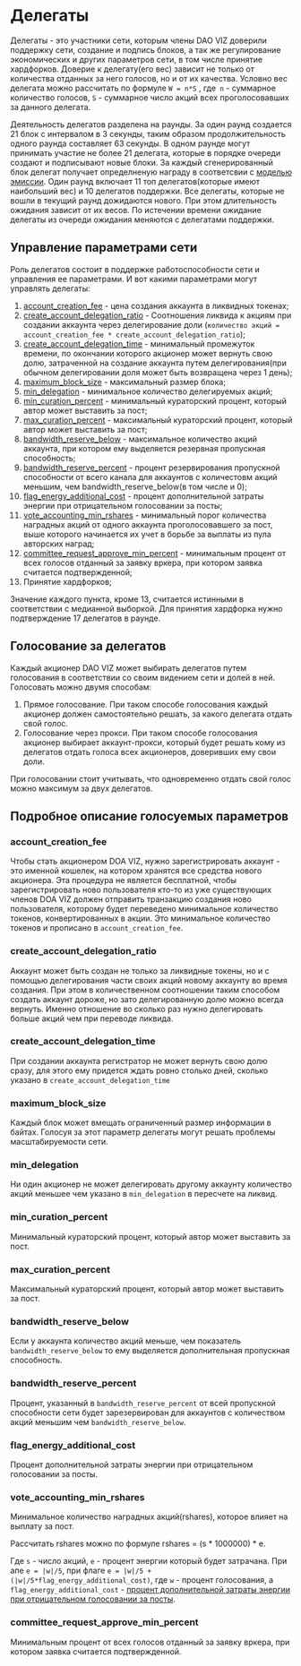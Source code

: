 # Делегаты

Делегаты - это участники сети, которым члены DAO VIZ доверили поддержку сети, создание и подпись блоков, а так же регулирование экономических и других параметров сети, в том числе принятие хардфорков. Доверие к делегату(его вес) зависит не только от количества отданных за него голосов, но и от их качества.  Условно вес делегата можно рассчитать по формуле ``W = n*S`` , где`` n`` - суммарное количество голосов, ``S`` - суммарное число акций всех проголосовавших за данного делегата.

Деятельность делегатов разделена на раунды. За один раунд создается 21 блок с интервалом в 3 секунды, таким образом продолжительность одного раунда составляет 63 секунды. В одном раунде могут принимать участие не более 21 делегата, которые в порядке очереди создают и подписывают новые блоки. За каждый сгенерированный блок делегат получает определненую награду в соответсвии с [моделью эмиссии](https://viz-doc.readthedocs.io/en/latest/economy.html#). Один раунд включает 11 топ делегатов(которые имеют наибольший вес) и 10 делегатов поддержки. Все делегаты, которые не вошли в текущий раунд дожидаются нового. При этом длительность ожидания зависит от их весов.  По истечении времени ожидание делегаты из очереди ожидания меняются с делегатами поддержки.

## Управление параметрами сети

Роль делегатов состоит в поддержке работоспособности сети и управления ее параметрами. И вот какими параметрами могут управлять делегаты:

1. [account_creation_fee](#account_creation_fee) - цена создания аккаунта в ликвидных токенах;
2. [create_account_delegation_ratio](#create_account_delegation_ratio) - Соотношения ликвида к акциям при создании аккаунта через делегирование доли (``количество акций = account_creation_fee * create_account_delegation_ratio``);
3. [create_account_delegation_time](#create_account_delegation_time) - минимальный промежуток времени, по окончании которого акционер может вернуть свою долю, затраченной на создание аккаунта путем делегирования(при обычном делегировании доля может быть возвращена через 1 день);
4. [maximum_block_size](#maximum_block_size) - максимальный размер блока;
5. [min_delegation](#min_delegation) - минимальное количество делегируемых акций;
6. [min_curation_percent](#min_curation_percent) - минимальный кураторский процент, который автор может выставить за пост;
7. [max_curation_percent](#max_curation_percent) - максимальный кураторский процент, который автор может выставить за пост;
8. [bandwidth_reserve_below](#bandwidth_reserve_below) - максимальное количество акций аккаунта, при котором ему выделяется резервная пропускная способность;
9. [bandwidth_reserve_percent](#bandwidth_reserve_percent) - процент резервирования пропускной способности от всего канала для аккаунтов с количестовм акций меньшим, чем bandwidth_reserve_below(в том числе и 0);
10. [flag_energy_additional_cost](#flag_energy_additional_cost]) - процент дополнительной затраты энергии при отрицательном голосовании за посты;
11. [vote_accounting_min_rshares](#vote_accounting_min_rshares) - минимальный порог количества наградных акций от одного аккаунта проголосовавшего за пост, выше которого начинается их учет в борьбе за выплаты из пула авторских наград;
12. [committee_request_approve_min_percent](#committee_request_approve_min_percent) - минимальным процент от всех голосов отданный за заявку вркера, при котором заявка считается подтвержденной;
13. Принятие хардфорков;

Значение каждого пункта, кроме 13, считается истинными в соответствии с медианной выборкой. Для принятия хардфорка нужно подтверждение 17 делегатов в раунде.

## Голосование за делегатов

Каждый акционер DAO VIZ может выбирать делегатов путем голосования в соответствии со своим видением сети и долей в ней. Голосовать можно двумя способам:

1. Прямое голосование. При таком способе голосования каждый акционер должен самостоятельно решать, за какого делегата отдать свой голос.
2. Голосование через прокси. При таком способе голосования акционер выбирает аккаунт-прокси, который будет решать кому
из делегатов отдать голоса всех акционеров, доверивших ему свои доли.

При голосовании стоит учитывать, что одновременно отдать свой голос можно максимум за двух делегатов.

## Подробное описание голосуемых параметров

<div id="account_creation_fee"></div>

### account_creation_fee

Чтобы стать акционером DOA VIZ, нужно зарегистрировать аккаунт - это именной кошелек, на котором хранятся все средства нового акционера. Эта процедура не является бесплатной, чтобы зарегистрировать ново пользователя кто-то из уже существующих членов DOA VIZ должен отправить транзакцию создания ново пользователя, которому будет переведено минимальное количество токенов, конвертированных в акции. Это минимальное количество токенов и прописано в ``account_creation_fee``.

<div id="create_account_delegation_ratio"></div>

### create_account_delegation_ratio

Аккаунт может быть создан не только за ликвидные токены, но и с помощью делегирования части своих акций новому аккаунту во время создания. При этом в количественном соотношении таким способом создать аккаунт дороже, но зато делегированную долю можно всегда вернуть. Именно отношение во сколько раз нужно делегировать больше акций чем при переводе ликвида.

### create_account_delegation_time

При создании аккаунта регистратор не может вернуть свою долю сразу, для этого ему придется ждать ровно столько дней, сколько указано в ``create_account_delegation_time``

<div id="maximum_block_size"></div>

### maximum_block_size

Каждый блок может вмещать ограниченный размер информации в байтах. Голосуя за этот параметр делегаты могут решать проблемы масштабируемости сети.

<div id="min_delegation"></div>

### min_delegation

Ни один акционер не может делегировать другому аккаунту количество акций меньшее чем указано в ``min_delegation`` в пересчете на ликвид.

<div id="min_curation_percent"></div>

### min_curation_percent

Минимальный кураторский процент, который автор может выставить за пост.

<div id="max_curation_percent"></div>

### max_curation_percent

Максимальный кураторский процент, который автор может выставить за пост.

<div id="bandwidth_reserve_below"></div>

### bandwidth_reserve_below

Если у аккаунта количество акций меньше, чем показатель ``bandwidth_reserve_below`` то ему выделяется дополнительная пропускная способность.

<div id="bandwidth_reserve_percent"></bandwidth_reserve_percent>

### bandwidth_reserve_percent

Процент,  указанный в ``bandwidth_reserve_percent`` от всей пропускной способности сети будет зарезервирован для аккаунтов с количеством акций меньшим чем ``bandwidth_reserve_below``.

<div id="flag_energy_additional_cost"></div>

### flag_energy_additional_cost

 Процент дополнительной затраты энергии при отрицательном голосовании за посты.

<div id="vote_accounting_min_rshares"></div>

### vote_accounting_min_rshares

Минимальное количество наградных акций(rshares), которое влияет на выплату за пост.

Рассчитать rshares можно по формуле rshares = (s * 1000000) * e.

Где ``s`` - число акций, ``e`` - процент энергии который будет затрачана. При апе ``e = |w|/5``, при флаге ``e = |w|/5 + (|w|/5*flag_energy_additional_cost)``, где ``w`` - процент голосования, а ``flag_energy_additional_cost`` -  [процент дополнительной затраты энергии при отрицательном голосовании за посты](#flag_energy_additional_cost).

<div id="committee_request_approve_min_percent"></div>

### committee_request_approve_min_percent

Минимальным процент от всех голосов отданный за заявку вркера, при котором заявка считается подтвержденной.